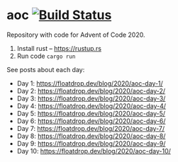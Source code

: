 # aoc [![Build Status](https://travis-ci.org/floatdrop/aoc.svg?branch=master)](https://travis-ci.org/floatdrop/aoc)

Repository with code for Advent of Code 2020.

1. Install rust – https://rustup.rs
2. Run code `cargo run`

See posts about each day:

- Day 1: https://floatdrop.dev/blog/2020/aoc-day-1/
- Day 2: https://floatdrop.dev/blog/2020/aoc-day-2/
- Day 3: https://floatdrop.dev/blog/2020/aoc-day-3/
- Day 4: https://floatdrop.dev/blog/2020/aoc-day-4/
- Day 5: https://floatdrop.dev/blog/2020/aoc-day-5/
- Day 6: https://floatdrop.dev/blog/2020/aoc-day-6/
- Day 7: https://floatdrop.dev/blog/2020/aoc-day-7/
- Day 8: https://floatdrop.dev/blog/2020/aoc-day-8/
- Day 9: https://floatdrop.dev/blog/2020/aoc-day-9/
- Day 10: https://floatdrop.dev/blog/2020/aoc-day-10/
